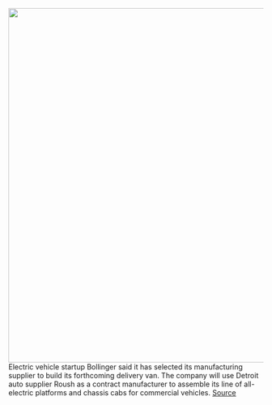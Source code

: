<img src='https://cdn.vox-cdn.com/thumbor/JQ1xpm9I64rjvHTIotY1bgOe-V0=/0x0:4800x2700/1200x800/filters:focal(2016x966:2784x1734)/cdn.vox-cdn.com/uploads/chorus_image/image/70848644/Bollinger_Motors_DELIVER_E_Side.0.jpg' width='700px' /><br/>
Electric vehicle startup Bollinger said it has selected its manufacturing supplier to build its forthcoming delivery van. The company will use Detroit auto supplier Roush as a contract manufacturer to assemble its line of all-electric platforms and chassis cabs for commercial vehicles.
<a href='https://www.theverge.com/2022/5/9/23063629/bollinger-roush-contract-manufacture-ev-commercial'> Source <a/>